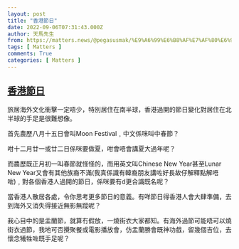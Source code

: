 ```yaml
---
layout: post
title: "香港節日"
date: 2022-09-06T07:31:43.000Z
author: 天馬先生
from: https://matters.news/@pegasusmak/%E9%A6%99%E6%B8%AF%E7%AF%80%E6%97%A5-bafyreicg55j6dbbzeujdg3au5iiwgxa6psyfb3dzg2mhn3nvty5nyzjdde
tags: [ Matters ]
comments: True
categories: [ Matters ]
---
```

<!--1662449503000-->
[香港節日](https://matters.news/@pegasusmak/%E9%A6%99%E6%B8%AF%E7%AF%80%E6%97%A5-bafyreicg55j6dbbzeujdg3au5iiwgxa6psyfb3dzg2mhn3nvty5nyzjdde)
------

<div>
<p>旅居海外文化衝擊一定唔少，特別居住在南半球，香港過開的節日變化對居住在北半球的手足是很難想像。</p><p>首先農歷八月十五日會叫Moon Festival﹐中文係咪叫中春節？</p><p>咁十二月廿一或廿二日係咪要做夏，咁會唔會講夏大過年呢？</p><p>而農歷既正月初一叫春節就怪怪的，而用英文叫Chinese New Year甚至Lunar New Year又會有其他族裔不滿(我真係識有韓裔朋友講咗好長故仔解釋點解唔啱)﹐對各個香港人過開的節日，係咪要有d更合識既名呢？</p><p>當香港人散居各處，令你思考更多節日的意義。有咩節日得香港人會大肆準備，去到海外又消失得接近無影無蹤呢？</p><p>我心目中的是盂蘭節，就算冇假放，一燒街衣大家都知。有海外過節可能唔可以燒街衣過節，我地可否攪聚餐或電影播放會，仿盂蘭勝會既神功戲，留幾個吉位，去懷念犧牲咗既手足呢？</p>
</div>
